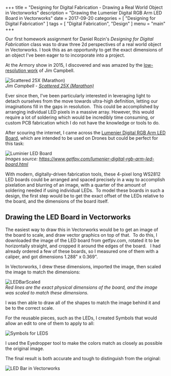 +++
title = "Designing for Digital Fabrication - Drawing a Real World Object in Vectorworks"
description = "Drawing the Lumenier Digital RGB Arm LED Board in Vectorworks"
date = 2017-09-20
categories = [
  "Designing for Digital Fabrication"
]
tags = [
  "Digital Fabrication",
  "Design"
]
menu = "main"
+++

Our first homework assignment for Daniel Rozin's *Designing for Digital Fabrication* class was to draw three 2d perspectives of a real world object in Vectorworks.
I took this as an opportunity to get the exact dimensions of an object I've been eager to to incorporate into a project.

At the Armory show in 2015, I discovered and was amazed by the [low-resolution work](http://www.jimcampbell.tv/portfolio/low_resolution_works/) of Jim Campbell.

![Scattered 25X (Marathon)](/blog/images/digitalfab/jimcampbell25x.jpg)
<br/>*Jim Campbell - [Scattered 25X (Marathon)](http://www.jimcampbell.tv/portfolio/low_resolution_works/scattered_25x/)*

Ever since then, I've been particularly interested in leveraging light to detach ourselves from the move towards ultra-high definition, letting our imaginations fill in the gaps in resolution.  This could be accomplished by arranging individual LED pixels in a massive array. However, this would require a lot of soldering which would be incredibly time consuming, or custom PCB fabrication which I do not have the knowledge or tools to do.

After scouring the internet, I came across the [Lumenier Digital RGB Arm LED Board,](https://www.getfpv.com/lumenier-digital-rgb-arm-led-board.html) which are intended to be used on Drones but could be perfect for this task:

![Luminier LED Board](/blog/images/digitalfab/LuminierViews-1024x469.png)
<br/>*Images source: https://www.getfpv.com/lumenier-digital-rgb-arm-led-board.html*

With modern, digitally-driven fabrication tools, these 4-pixel long WS2812 LED boards could be arranged and spaced precisely in a way to accomplish pixelation and blurring of an image, with a quarter of the amount of soldering needed if using individual LEDs.  To model these boards in such a design, the first step would be to get the exact offset of the LEDs relative to the board, and the dimensions of the board itself.

## Drawing the LED Board in Vectorworks

The easiest way to draw this in Vectorworks would be to get an image of the board to scale, and draw vector graphics on top of that.  To do this, I downloaded the image of the LED board from getfpv.com, rotated it to be horizontally straight, and cropped it around the edges of the board.   I had already ordered a few of these boards, so I measured one of them with a caliper, and got dimensions 1.288" x 0.369".

In Vectorworks, I drew these dimensions, imported the image, then scaled the image to match the dimensions:

![LEDBarScaled](/blog/images/digitalfab/scaledfordrawing.png)
<br/>
*Red lines are the exact physical dimensions of the board, and the image was scaled to match these dimensions.*

I was then able to draw all of the shapes to match the image behind it and be to the correct scale.

For the reusable pieces, such as the LEDs, I created Symbols that would allow an edit to one of them to apply to all:

![Symbols for LEDS](/blog/images/digitalfab/LEDSymbols.png)

I used the Eyedropper tool to make the colors match as closely as possible the original image.

The final result is both accurate and tough to distinguish from the original:

![LED Bar in Vectorworks](/blog/images/digitalfab/LumenierLEDBarScaled.png)

